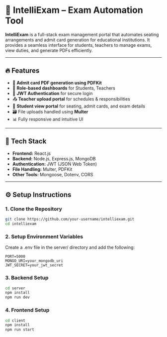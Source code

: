 # 🧠 IntelliExam – Exam Automation Tool

**IntelliExam** is a full-stack exam management portal that automates seating arrangements and admit card generation for educational institutions. It provides a seamless interface for students, teachers to manage exams, view duties, and generate PDFs efficiently.

---

## 🔥 Features

- 🪪 **Admit card PDF generation using PDFKit**
- 👥 **Role-based dashboards** for Students, Teachers
- 🔐 **JWT Authentication** for secure login
- 📤 **Teacher upload portal** for schedules & responsibilities
- 🧾 **Student view portal** for seating, admit cards, and exam details
- 🗃️ File uploads handled using **Multer**
- 📊 Fully responsive and intuitive UI

---

## 🧰 Tech Stack

- **Frontend:** React.js
- **Backend:** Node.js, Express.js, MongoDB
- **Authentication:** JWT (JSON Web Token)
- **File Handling:** Multer, PDFKit
- **Other Tools:** Mongoose, Dotenv, CORS

---

## ⚙️ Setup Instructions

### 1. Clone the Repository

```bash
git clone https://github.com/your-username/intelliexam.git
cd intelliexam
```

### 2. Setup Environment Variables

Create a .env file in the server/ directory and add the following:
```
PORT=5000
MONGO_URI=your_mongodb_uri
JWT_SECRET=your_jwt_secret
```
### 3. Backend Setup
```bash
cd server
npm install
npm run dev
```

### 4. Frontend Setup
```bash
cd client
npm install
npm run start


